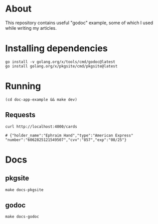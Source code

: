 # About

This repository contains useful "godoc" example, some of which I used while writing my articles.


# Installing dependencies

```shell
go install -v golang.org/x/tools/cmd/godoc@latest
go install golang.org/x/pkgsite/cmd/pkgsite@latest
```

# Running

```shell
(cd doc-app-example && make dev)
```

## Requests
```shell
curl http://localhost:4000/cards 

# {"holder_name":"Ephraim Hand","type":"American Express" "number":"6062825121549507","cvv":"857","exp":"08/25"}
```

# Docs
## pkgsite

```shell
make docs-pkgsite
```

## godoc
```shell
make docs-godoc
```